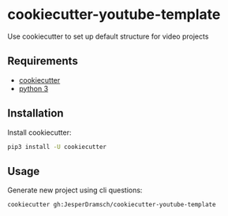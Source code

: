 # cookiecutter-youtube-template
Use cookiecutter to set up default structure for video projects

## Requirements

- [cookiecutter](https://cookiecutter.readthedocs.io/en/latest/)
- [python 3](https://www.python.org/download/releases/3.0/)

## Installation

Install cookiecutter:
```bash
pip3 install -U cookiecutter
```
## Usage

Generate new project using cli questions:
```bash
cookiecutter gh:JesperDramsch/cookiecutter-youtube-template
```